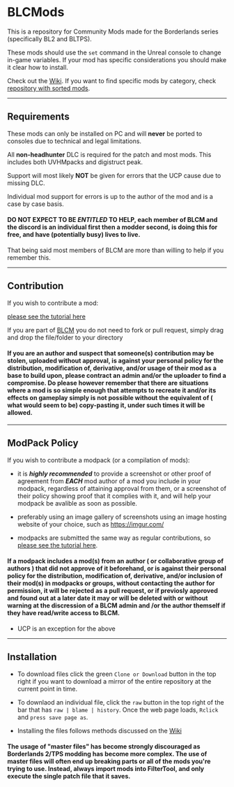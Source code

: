 # BLCMods

This is a repository for Community Mods made for the Borderlands series (specifically BL2 and BLTPS).

These mods should use the `set` command in the Unreal console to change in-game variables.
If your mod has specific considerations you should make it clear how to install.

Check out the [Wiki](https://github.com/BL2CP/BLCMods/wiki). If you want to find specific mods by category, check [repository with sorted mods](https://github.com/BLCM/ModCabinet/wiki).

***

## Requirements

These mods can only be installed on PC and will **never** be ported to consoles due to technical and legal limitations.

All **non-headhunter** DLC is required for the patch and most mods. This includes both UVHMpacks and digistruct peak.

Support will most likely **NOT** be given for errors that the UCP cause due to missing DLC.

Individual mod support for errors is up to the author of the mod and is a case by case basis.

#### **DO NOT EXPECT TO BE *ENTITLED* TO HELP**, each member of BLCM and the discord is an individual first then a modder second, is doing this for free, and have (potentially busy) lives to live.

That being said most members of BLCM are more than willing to help if you remember this.

***

## Contribution

If you wish to contribute a mod:

[please see the tutorial here](https://github.com/BLCM/BLCMods/wiki/Contribution)

If you are part of [BLCM](https://github.com/BLCM) you do not need to fork or pull request, simply drag and drop the file/folder to your directory

#### If you are an author and suspect that someone(s) contribution may be stolen, uploaded without approval, is against your personal policy for the distribution, modification of, derivative, and/or usage of their mod as a base to build upon, please contract an admin and/or the uploader to find a compromise. Do please however remember that there are situations where a mod is so simple enough that attempts to recreate it and/or its effects on gameplay simply is not possible without the equivalent of ( what would seem to be) copy-pasting it, under such times it will be allowed.

***

## ModPack Policy

If you wish to contribute a modpack (or a compilation of mods):
- it is ***highly recommended*** to provide a screenshot or other proof of agreement from ***EACH*** mod author of a mod you include in your modpack, regardless of attaining approval from them, or a screenshot of their policy showing proof that it complies with it, and will help your modpack be avalible as soon as possible.

- preferably using an image gallery of screenshots using an image hosting website of your choice, such as https://imgur.com/

- modpacks are submitted the same way as regular contributions, so [please see the tutorial here](https://github.com/BLCM/BLCMods/wiki/Contribution).

####  If a modpack includes a mod(s) from an author ( or collaborative group of authors ) that did not approve of it beforehand, or is against their personal policy for the distribution, modification of, derivative, and/or inclusion of their mod(s) in modpacks or groups, without contacting the author for permission, it will be rejected as a pull request, or if previosly approved and found out at a later date it may or will be deleted with or without warning at the discression of a BLCM admin and /or the author themself if they have read/write access to BLCM.

- UCP is an exception for the above

***

## Installation

- To download files click the green `Clone or Download` button in the top right if you want to download a mirror of the entire repository at the current point in time.

- To downlaod an individual file, click the `raw` button in the top right of the bar that has `raw | blame | history`. Once the web page loads, `Rclick` and `press save page as`.

- Installing the files follows methods discussed on the [Wiki](https://github.com/BL2CP/BLCMods/wiki/Tutorial:-Installation)

#### The usage of "master files" has become strongly discouraged as Borderlands 2/TPS modding has become more complex. The use of master files will often end up breaking parts or all of the mods you're trying to use. Instead, always import mods into FilterTool, and only execute the single patch file that it saves.
